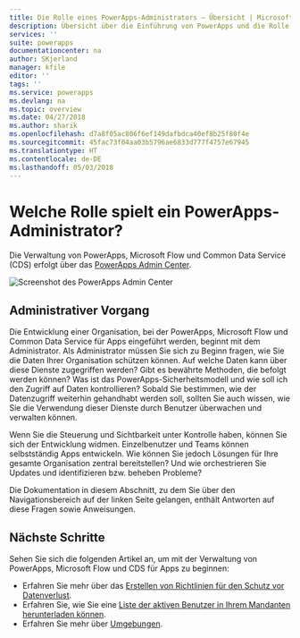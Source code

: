```yaml
---
title: Die Rolle eines PowerApps-Administrators – Übersicht | Microsoft-Dokumentation
description: Übersicht über die Einführung von PowerApps und die Rolle eines PowerApps-Administrators
services: ''
suite: powerapps
documentationcenter: na
author: SKjerland
manager: kfile
editor: ''
tags: ''
ms.service: powerapps
ms.devlang: na
ms.topic: overview
ms.date: 04/27/2018
ms.author: sharik
ms.openlocfilehash: d7a8f05ac806f6ef149dafbdca40ef8b25f80f4e
ms.sourcegitcommit: 45fac73f04aa03b5796ae6833d777f4757e67945
ms.translationtype: HT
ms.contentlocale: de-DE
ms.lasthandoff: 05/03/2018
---
```

# <a name="whats-the-role-of-a-powerapps-administrator"></a>Welche Rolle spielt ein PowerApps-Administrator?
Die Verwaltung von PowerApps, Microsoft Flow und Common Data Service (CDS) erfolgt über das [PowerApps Admin Center](https://admin.powerapps.com).

![Screenshot des PowerApps Admin Center](./media/index/admin-center.png)

## <a name="administration-journey"></a>Administrativer Vorgang
Die Entwicklung einer Organisation, bei der PowerApps, Microsoft Flow und Common Data Service für Apps eingeführt werden, beginnt mit dem Administrator. Als Administrator müssen Sie sich zu Beginn fragen, wie Sie die Daten Ihrer Organisation schützen können. Auf welche Daten kann über diese Dienste zugegriffen werden? Gibt es bewährte Methoden, die befolgt werden können? Was ist das PowerApps-Sicherheitsmodell und wie soll ich den Zugriff auf Daten kontrollieren? Sobald Sie bestimmen, wie der Datenzugriff weiterhin gehandhabt werden soll, sollten Sie auch wissen, wie Sie die Verwendung dieser Dienste durch Benutzer überwachen und verwalten können.

Wenn Sie die Steuerung und Sichtbarkeit unter Kontrolle haben, können Sie sich der Entwicklung widmen. Einzelbenutzer und Teams können selbstständig Apps entwickeln. Wie können Sie jedoch Lösungen für Ihre gesamte Organisation zentral bereitstellen? Und wie orchestrieren Sie Updates und identifizieren bzw. beheben Probleme?

Die Dokumentation in diesem Abschnitt, zu dem Sie über den Navigationsbereich auf der linken Seite gelangen, enthält Antworten auf diese Fragen sowie Anweisungen.

## <a name="next-steps"></a>Nächste Schritte
Sehen Sie sich die folgenden Artikel an, um mit der Verwaltung von PowerApps, Microsoft Flow und CDS für Apps zu beginnen:
* Erfahren Sie mehr über das [Erstellen von Richtlinien für den Schutz vor Datenverlust](create-dlp-policy.md).
* Erfahren Sie, wie Sie eine [Liste der aktiven Benutzer in Ihrem Mandanten herunterladen können](admin-view-user-licenses.md).
* Erfahren Sie mehr über [Umgebungen](environments-overview.md).
